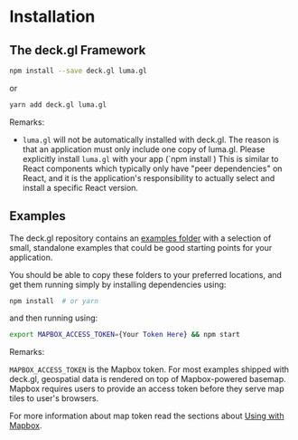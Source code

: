 # Installation

## The deck.gl Framework
```bash
npm install --save deck.gl luma.gl
```
or
```bash
yarn add deck.gl luma.gl
```

Remarks:
* `luma.gl` will not be automatically installed with deck.gl.
  The reason is that an application must only include one copy of luma.gl.
  Please explicitly install `luma.gl` with your app (`npm install )
  This is similar to React components which typically only have "peer dependencies"
  on React, and it is the application's responsibility to actually
  select and install a specific React version.

## Examples

The deck.gl repository contains an
[examples folder](https://github.com/uber/deck.gl/tree/master/examples)
with a selection of small, standalone examples that could be good starting
points for your application.

You should be able to copy these folders to your preferred locations, and get them running simply by installing dependencies using:

```bash
npm install  # or yarn
```

and then running using:

```bash
export MAPBOX_ACCESS_TOKEN={Your Token Here} && npm start
```

Remarks:

`MAPBOX_ACCESS_TOKEN` is the Mapbox token. For most examples shipped with deck.gl, geospatial data is rendered on top of Mapbox-powered basemap. Mapbox requires users to provide an access token before
they serve map tiles to user's browsers.

For more information about map token read the sections about [Using with Mapbox](/docs/get-started/using-with-mapbox-gl.md).
